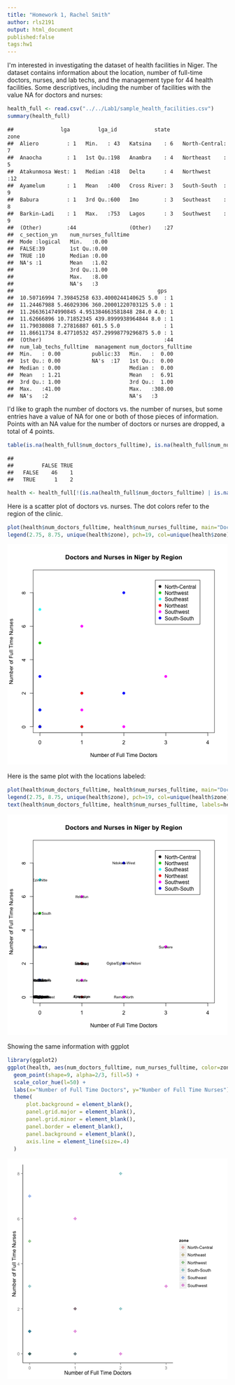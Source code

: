 ```yaml
---
title: "Homework 1, Rachel Smith"
author: rls2191
output: html_document
published:false
tags:hw1
---
```

I'm interested in investigating the dataset of health facilities in Niger. The dataset contains  information about the location, number of full-time doctors, nurses, and lab techs, and the management type for 44 health facilities. Some descriptives, including the number of facilities with the value NA for doctors and nurses:

```r
health_full <- read.csv("../../Lab1/sample_health_facilities.csv")
summary(health_full)
```

```
##               lga         lga_id            state               zone   
##  Aliero         : 1   Min.   : 43   Katsina    : 6   North-Central: 7  
##  Anaocha        : 1   1st Qu.:198   Anambra    : 4   Northeast    : 5  
##  Atakunmosa West: 1   Median :418   Delta      : 4   Northwest    :12  
##  Ayamelum       : 1   Mean   :400   Cross River: 3   South-South  : 9  
##  Babura         : 1   3rd Qu.:600   Imo        : 3   Southeast    : 8  
##  Barkin-Ladi    : 1   Max.   :753   Lagos      : 3   Southwest    : 9  
##  (Other)        :44                 (Other)    :27                     
##  c_section_yn    num_nurses_fulltime
##  Mode :logical   Min.   :0.00       
##  FALSE:39        1st Qu.:0.00       
##  TRUE :10        Median :0.00       
##  NA's :1         Mean   :1.02       
##                  3rd Qu.:1.00       
##                  Max.   :8.00       
##                  NA's   :3          
##                                              gps    
##  10.50716994 7.39845258 633.4000244140625 5.0  : 1  
##  11.24467988 5.46029306 360.20001220703125 5.0 : 1  
##  11.266361474990845 4.951384663581848 284.0 4.0: 1  
##  11.62666896 10.71852345 439.8999938964844 8.0 : 1  
##  11.79038088 7.27816887 601.5 5.0              : 1  
##  11.86611734 8.47710532 457.29998779296875 5.0 : 1  
##  (Other)                                       :44  
##  num_lab_techs_fulltime  management num_doctors_fulltime
##  Min.   : 0.00          public:33   Min.   :  0.00      
##  1st Qu.: 0.00          NA's  :17   1st Qu.:  0.00      
##  Median : 0.00                      Median :  0.00      
##  Mean   : 1.21                      Mean   :  6.91      
##  3rd Qu.: 1.00                      3rd Qu.:  1.00      
##  Max.   :41.00                      Max.   :308.00      
##  NA's   :2                          NA's   :3
```
I'd like to graph the number of doctors vs. the number of nurses, but some entries have a value of NA for one or both of those pieces of information. Points with an NA value for the number of doctors or nurses are dropped, a total of 4 points.

```r
table(is.na(health_full$num_doctors_fulltime), is.na(health_full$num_nurses_fulltime))
```

```
##        
##         FALSE TRUE
##   FALSE    46    1
##   TRUE      1    2
```

```r
health <- health_full[!(is.na(health_full$num_doctors_fulltime) | is.na(health_full$num_nurses_fulltime)), ]
```

Here is a scatter plot of doctors vs. nurses. The dot colors refer to the region of the clinic. 

```r
plot(health$num_doctors_fulltime, health$num_nurses_fulltime, main="Doctors and Nurses in Niger by Region", xlab="Number of Full Time Doctors", ylab="Number of Full Time Nurses", xlim=c(0,4), ylim=c(0,9), pch=19, col=health$zone)
legend(2.75, 8.75, unique(health$zone), pch=19, col=unique(health$zone))
```

![plot of chunk unnamed-chunk-3](figure/unnamed-chunk-3.png) 

Here is the same plot with the locations labeled:

```r
plot(health$num_doctors_fulltime, health$num_nurses_fulltime, main="Doctors and Nurses in Niger by Region", xlab="Number of Full Time Doctors", ylab="Number of Full Time Nurses", xlim=c(0,4), ylim=c(0,9), pch=19, col=health$zone)
legend(2.75, 8.75, unique(health$zone), pch=19, col=unique(health$zone))
text(health$num_doctors_fulltime, health$num_nurses_fulltime, labels=health$lga, cex= 0.7)
```

![plot of chunk unnamed-chunk-4](figure/unnamed-chunk-4.png) 

Showing the same information with ggplot

```r
library(ggplot2)
ggplot(health, aes(num_doctors_fulltime, num_nurses_fulltime, color=zone)) + 
  geom_point(shape=9, alpha=2/3, fill=5) + 
  scale_color_hue(l=50) + 
  labs(x="Number of Full Time Doctors", y="Number of Full Time Nurses") + 
  theme(                              
      plot.background = element_blank(), 
      panel.grid.major = element_blank(), 
      panel.grid.minor = element_blank(), 
      panel.border = element_blank(), 
      panel.background = element_blank(),
      axis.line = element_line(size=.4)
  )
```

![plot of chunk unnamed-chunk-5](figure/unnamed-chunk-5.png) 

